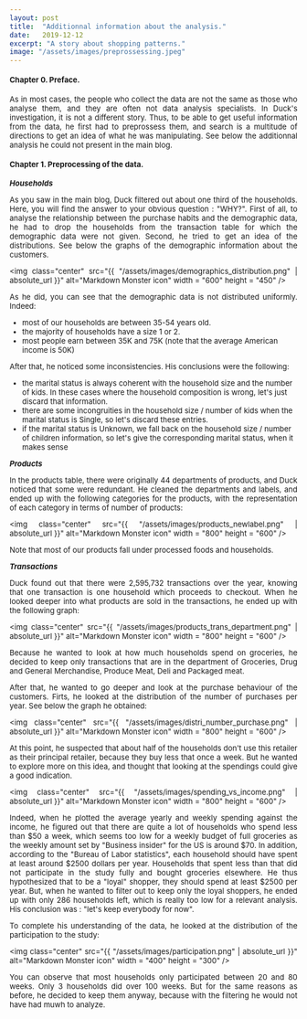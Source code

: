 ```yaml
---
layout: post
title:  "Additionnal information about the analysis."
date:   2019-12-12
excerpt: "A story about shopping patterns."
image: "/assets/images/preprossessing.jpeg"
---
```


<!--Style used in the document: -->
<style>
img {
    display: block;
    margin-left: auto;
    margin-right: auto;
}
p{
    text-align: justify;
}
</style>
<font size="2.5">

<!--PREFACE: -->
<h4>Chapter 0. Preface.</h4>
<p>
As in most cases, the people who collect the data are not the same as those who analyse them, and they are often not data analysis specialists. In Duck's investigation, it is not a different story. Thus, to be able to get useful information from the data, he first had to preprossess them, and search is a multitude of directions to get an idea of what he was manipulating.
See below the additionnal analysis he could not present in the main blog.
</p>

<!--CHAPTER 1: -->
<h4>Chapter 1. Preprocessing of the data.</h4>

<p><em><strong>Households</strong></em></p> 
<p>
As you saw in the main blog, Duck filtered out about one third of the households. Here, you will find the answer to your obvious question : "WHY?".
First of all, to analyse the relationship between the purchase habits and the demographic data, he had to drop the households from the transaction table for which the demographic data were not given.
Second, he tried to get an idea of the distributions. See below the graphs of the demographic information about the customers.
<p>

<img class="center" src="{{ "/assets/images/demographics_distribution.png" | absolute_url }}" alt="Markdown Monster icon" width = "600" height = "450" />

<p>
As he did, you can see that the demographic data is not distributed uniformly. Indeed:
<ul>
    <li>most of our households are between 35-54 years old.</li>
    <li>the majority of households have a size 1 or 2.</li>
    <li>most people earn between 35K and 75K (note that the average American income is 50K)</li>
</ul>

<p>
After that, he noticed some inconsistencies. His conclusions were the following:
<ul>
    <li>the marital status is always coherent with the household size and the number of kids. In these cases where the household composition is wrong, let's just discard that information.</li>
    <li>there are some incongruities in the household size / number of kids when the marital status is Single, so let's discard these entries.</li>
    <li>if the marital status is Unknown, we fall back on the household size / number of children information, so let's give the corresponding marital status, when it makes sense</li>
</ul>

<p><em><strong>Products</strong></em></p>

<p>
In the products table, there were originally 44 departments of products, and Duck noticed that some were redundant. He cleaned the departments and labels, and ended up with the following categories for the products, with the representation of each category in terms of number of products:
<p>
    
<img class="center" src="{{ "/assets/images/products_newlabel.png" | absolute_url }}" alt="Markdown Monster icon" width = "800" height = "600" />

<p>
Note that most of our products fall under processed foods and households.
<p>

<p><em><strong>Transactions</strong></em></p>

<p>
Duck found out that there were 2,595,732 transactions over the year, knowing that one transaction is one household which proceeds to checkout.
When he looked deeper into what products are sold in the transactions, he ended up with the following graph:
<p>

<img class="center" src="{{ "/assets/images/products_trans_department.png" | absolute_url }}" alt="Markdown Monster icon" width = "800" height = "600" />
    
<p>
Because he wanted to look at how much households spend on groceries, he decided to keep only transactions that are in the department of Groceries, Drug and General Merchandise, Produce Meat, Deli and Packaged meat.
<p>

<p>
After that, he wanted to go deeper and look at the purchase behaviour of the customers. Firts, he looked at the distribution of the number of purchases per year.
See below the graph he obtained:
<p>

<img class="center" src="{{ "/assets/images/distri_number_purchase.png" | absolute_url }}" alt="Markdown Monster icon" width = "800" height = "600" />

<p>
At this point, he suspected that about half of the households don't use this retailer as their principal retailer, because they buy less that once a week. But he wanted to explore more on this idea, and thought that looking at the spendings could give a good indication.
<p>
    
<img class="center" src="{{ "/assets/images/spending_vs_income.png" | absolute_url }}" alt="Markdown Monster icon" width = "800" height = "600" />

<p>
Indeed, when he plotted the average yearly and weekly spending against the income, he figured out that there are quite a lot of households who spend less than $50 a week, which seems too low for a weekly budget of full groceries as the weekly amount set by "Business insider" for the US is around $70.
In addition, according to the "Bureau of Labor statistics", each household should have spent at least around $2500 dollars per year. Households that spent less than that did not participate in the study fully and bought groceries elsewhere. He thus hypothesized that to be a "loyal" shopper, they should spend at least $2500 per year. But, when he wanted to filter out to keep only the loyal shoppers, he ended up with only 286 households left, which is really too low for a relevant analysis. 
His conclusion was : "let's keep everybody for now".
<p>
    
<p>
To complete his understanding of the data, he looked at the distribution of the participation to the study:
<p>
    
<img class="center" src="{{ "/assets/images/participation.png" | absolute_url }}" alt="Markdown Monster icon" width = "400" height = "300" />

<p>
You can observe that most households only participated between 20 and 80 weeks. Only 3 households did over 100 weeks. But for the same reasons as before, he decided to keep them anyway, because with the filtering he would not have had muwh to analyze.
<p>